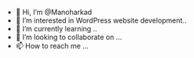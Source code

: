 - 👋 Hi, I’m @Manoharkad
- 👀 I’m interested in WordPress website development..
- 🌱 I’m currently learning ..
- 💞️ I’m looking to collaborate on ...
- 📫 How to reach me ...

<!---
Manoharkad/Manoharkad is a ✨ special ✨ repository because its `README.md` (this file) appears on your GitHub profile.
You can click the Preview link to take a look at your changes.
--->
